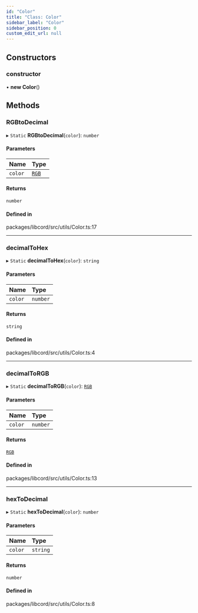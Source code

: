 ```yaml
---
id: "Color"
title: "Class: Color"
sidebar_label: "Color"
sidebar_position: 0
custom_edit_url: null
---
```


## Constructors

### constructor

• **new Color**()

## Methods

### RGBtoDecimal

▸ `Static` **RGBtoDecimal**(`color`): `number`

#### Parameters

| Name | Type |
| :------ | :------ |
| `color` | [`RGB`](../modules.md#rgb) |

#### Returns

`number`

#### Defined in

packages/libcord/src/utils/Color.ts:17

___

### decimalToHex

▸ `Static` **decimalToHex**(`color`): `string`

#### Parameters

| Name | Type |
| :------ | :------ |
| `color` | `number` |

#### Returns

`string`

#### Defined in

packages/libcord/src/utils/Color.ts:4

___

### decimalToRGB

▸ `Static` **decimalToRGB**(`color`): [`RGB`](../modules.md#rgb)

#### Parameters

| Name | Type |
| :------ | :------ |
| `color` | `number` |

#### Returns

[`RGB`](../modules.md#rgb)

#### Defined in

packages/libcord/src/utils/Color.ts:13

___

### hexToDecimal

▸ `Static` **hexToDecimal**(`color`): `number`

#### Parameters

| Name | Type |
| :------ | :------ |
| `color` | `string` |

#### Returns

`number`

#### Defined in

packages/libcord/src/utils/Color.ts:8
